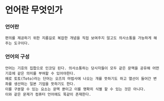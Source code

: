 # 언어란 무엇인가

### 언어란
    편의를 제공하기 위한 지름길로 복잡한 개념을 직접 보여주지 않고도 의사소통을 가능하게 해주는 도구이다.

### 언어의 구성
    언어는 기호의 집합으로 인코딩 된다. 의사소통하는 당사자들이 모두 같은 문맥을 공유해 어떤 기호에 같은 의미를 부여할 수 있어야한다.  
    예로 토토(Toto)라는 단어는 오즈의 마법사에 나오는 개를 뜻하기도 하고 열선이 들어간 변좌를 생산하는 일본 기업을 뜻하기도 한다.  
    이를 구분할 수 있는 요소는 문맥 뿐이고 이를 명확히 식별 할 수 있는 것은 아니다.  
    이와 같은 문제가 컴퓨터 언어에도 똑같이 존재한다. 
